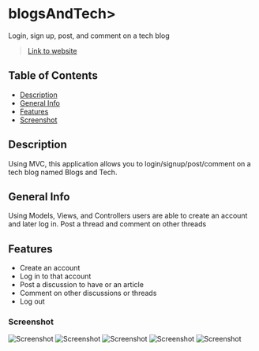 # blogsAndTech>

Login, sign up, post, and comment on a tech blog 
>[Link to website](https://blogs-and-tech.herokuapp.com/)
## Table of Contents
* [Description](#Description)
* [General Info](#General-Info)
* [Features](#Features)
* [Screenshot](#Screenshot)
## Description
Using MVC, this application allows you to login/signup/post/comment on a tech blog named Blogs and Tech.
## General Info
Using Models, Views, and Controllers users are able to create an account and later log in. Post a thread and comment on other threads
## Features
* Create an account
* Log in to that account
* Post a discussion to have or an article
* Comment on other discussions or threads
* Log out
### Screenshot
![Screenshot](assets/Blogs-and-Tech-dashboard.png)
![Screenshot](assets/Blogs-and-Tech-dashboard-with-post.png)
![Screenshot](assets/Blogs-and-Tech-homepage.png)
![Screenshot](assets/Blogs-and-Tech-landing-page.png)
![Screenshot](assets/Blogs-and-Tech-login-signup-page.png)
